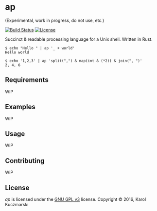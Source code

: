 # ap

(Experimental, work in progress, do not use, etc.)

[![Build Status](https://img.shields.io/travis/Xion/ap.svg)](https://travis-ci.org/Xion/ap)
[![License](https://img.shields.io/github/license/Xion/ap.svg)](https://github.com/Xion/ap/blob/master/LICENSE)

Succinct & readable processing language for a Unix shell. Written in Rust.

    $ echo "Hello " | ap '_ + world'
    Hello world

    $ echo '1,2,3' | ap 'split(",") & map(int & (*2)) & join(", ")'
    2, 4, 6

## Requirements

WIP

## Examples

WIP

## Usage

WIP

## Contributing

WIP

## License

_ap_ is licensed under the [GNU GPL v3](https://github.com/Xion/ap/blob/master/LICENSE) license.
Copyright © 2016, Karol Kuczmarski
